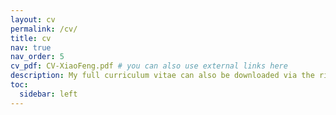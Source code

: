 ```yaml
---
layout: cv
permalink: /cv/
title: cv
nav: true
nav_order: 5
cv_pdf: CV-XiaoFeng.pdf # you can also use external links here
description: My full curriculum vitae can also be downloaded via the right [PDF] button.
toc:
  sidebar: left
---
```

